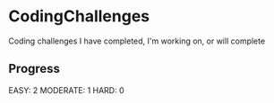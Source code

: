 CodingChallenges
================

Coding challenges I have completed, I'm working on, or will complete


Progress
-----

EASY:     2
MODERATE: 1
HARD:     0


